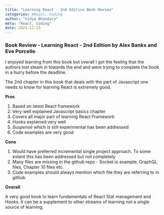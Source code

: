 ```yaml
---
title: "Learning React - 2nd Edition Book Review"
categories: #React, Coding
author: "Vidya Bhandary"
meta: "React, Coding"
date: 2021-12-23
---
```


### Book Review - Learning React - 2nd Edition by Alex Banks and Eve Porcello

I enjoyed learning from this book but overall I got the feeling that the authors lost steam in towards the end and were trying to complete the book in a hurry before the deadline.

The 2nd chapter in this book that deals with the part of Javascript one needs to know for learning React is extremely good.

**Pros**

1. Based on latest React framework
2. Very well explained Javascript basics chapter
3. Covers all major part of learning React Framework
4. Hooks explained very well
5. _Suspense_ which is still experimental has been addressed
6. Code examples are very good

**Cons**

1. Would have preferred incremental single project approach. To some extent this has been addressed but not completely
2. Many files are missing in the github repo - Socket.io example, GraphQL files, Chapter 10 files etc.
3. Code examples should always mention which file they are referring to in github

**Overall**

A very good book to learn fundamentals of React Stat management and Hooks. It can be a supplement to other streams of learning not a single source of learning.
